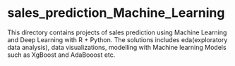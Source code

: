 # sales_prediction_Machine_Learning

This directory contains projects of sales prediction using Machine Learning and Deep Learning with R + Python.
The solutions includes eda(exploratory data analysis), data visualizations, modelling with Machine learning Models such as XgBoost and AdaBooost etc.
